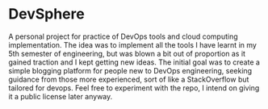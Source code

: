 # DevSphere
A personal project for practice of DevOps tools and cloud computing implementation.
The idea was to implement all the tools I have learnt in my 5th semester of engineering, but was blown a bit out of proportion as it gained traction and I kept getting new ideas. 
The initial goal was to create a simple blogging platform for people new to DevOps engineering, seeking guidance from those more experienced, sort of like a StackOverflow 
but tailored for devops.
Feel free to experiment with the repo, I intend on giving it a public license later anyway.
